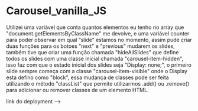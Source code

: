 # Carousel_vanilla_JS

Utilizei uma variável que conta quantos elementos eu tenho no array que "document.getElementsByClassName" me devolve, e uma variável counter para poder observar em qual “slide” estamos no momento, assim pude criar duas funções para os botoes "next" e "previous" mudarem os slides, também tive que criar uma função chamada "hideAllSlides" que define todos os slides com uma classe inicial chamada "carousel-item-hidden", isso faz com que o estado inicial dos slides seja "Display: none;", o primeiro slide sempre começa com a classe "carousel-item-visible" onde o Display esta defino como "block", essa mudança de classes pode ser feita utilizando o método "classList" que permite utilizarmos .add() ou .remove() para adicionar ou remover classes de um elemento HTML. 

link do deployment --> 
